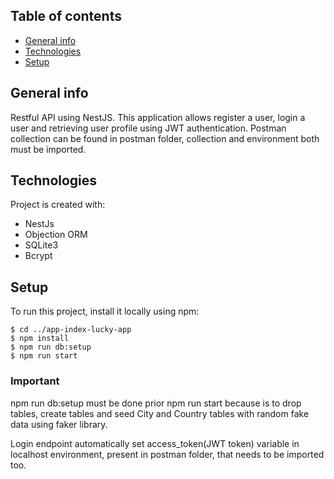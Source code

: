 ## Table of contents
* [General info](#general-info)
* [Technologies](#technologies)
* [Setup](#setup)

## General info
Restful API using NestJS.
This application allows register a user, login a user and retrieving user profile using JWT authentication.
Postman collection can be found in postman folder, collection and environment both must be imported.
	
## Technologies
Project is created with:
* NestJs
* Objection ORM
* SQLite3
* Bcrypt

## Setup
To run this project, install it locally using npm:

```
$ cd ../app-index-lucky-app
$ npm install
$ npm run db:setup
$ npm run start
```

### Important
npm run db:setup must be done prior npm run start because is to drop tables, create tables and seed City and Country tables with random fake data using faker library.

Login endpoint automatically set access_token(JWT token) variable in localhost environment, present in postman folder, that needs to be imported too.